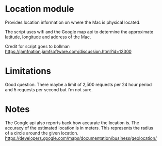 Location module
==============

Provides location information on where the Mac is physical located.

The script uses wifi and the Google map api to determine the approximate latitude, longitude and address of the Mac.

Credit for script goes to bollman https://jamfnation.jamfsoftware.com/discussion.html?id=12300


Limitations
==============

Good question. There maybe a limit of 2,500 requests per 24 hour period and 5 requests per second but I'm not sure.


Notes
==============

The Google api also reports back how accurate the location is. 
The accuracy of the estimated location is in meters. This represents the radius of a circle around the given location.
https://developers.google.com/maps/documentation/business/geolocation/